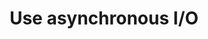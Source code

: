 ---
layout: tactic

title:  "Use asynchronous I/O"
tags:   energy-footprint
t-sort: "Awesome Tactic"
t-type: "Software Practice"
categories: green-software-practice
t-description: "Using asynchronous I/O with Native Command Queuing is more energy efficient than synchronous I/O because decrease the time it takes to process a job."
t-participant: "Software application developers"
t-artifact: "RPC between 2 servers, use file transfer (e.g. SSH/FTP)"
t-context: "Green Lab"
t-feature: 
t-intent: "Use asynchronous I/O"
t-targetQA: "Energy-efficiency"
t-relatedQA: 
t-measuredimpact:
t-source: "Procaccianti, G., Fernández, H., & Lago, P. (2019). Green Software in Practice: Empirical Validation and Assessment of Best Practices for Writing Energy-Efficient Software. Vrije Universiteit Amsterdam, October 2019."
t-source-doi: "NA"
---